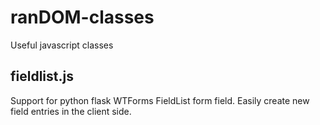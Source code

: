 # ranDOM-classes
Useful javascript classes

## fieldlist.js
Support for python flask WTForms FieldList form field. 
Easily create new field entries in the client side.